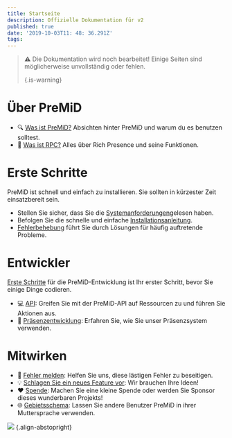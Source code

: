 ```yaml
---
title: Startseite
description: Offizielle Dokumentation für v2
published: true
date: '2019-10-03T11: 48: 36.291Z'
tags:
---
```


> :warning: Die Dokumentation wird noch bearbeitet! Einige Seiten sind möglicherweise unvollständig oder fehlen. 
> 
> {.is-warning}

# Über PreMiD
- :mag: [Was ist PreMiD?](/about) Absichten hinter PreMiD und warum du es benutzen solltest.
- :link: [Was ist RPC?](https://discordapp.com/rich-presence) Alles über Rich Presence und seine Funktionen.

# Erste Schritte

PreMiD ist schnell und einfach zu installieren. Sie sollten in kürzester Zeit einsatzbereit sein.

- Stellen Sie sicher, dass Sie die [Systemanforderungen](/install/requirements)gelesen haben.
- Befolgen Sie die schnelle und einfache [Installationsanleitung](/install).
- [Fehlerbehebung](/troubleshooting) führt Sie durch Lösungen für häufig auftretende Probleme.

# Entwickler

[Erste Schritte](/dev) für die PreMiD-Entwicklung ist Ihr erster Schritt, bevor Sie einige Dinge codieren.

- :computer: [API](/dev/api): Greifen Sie mit der PreMiD-API auf Ressourcen zu und führen Sie Aktionen aus.
- :wrench: [Präsenzentwicklung](/dev/presence): Erfahren Sie, wie Sie unser Präsenzsystem verwenden.

# Mitwirken
- :bug: [Fehler melden](https://github.com/PreMiD): Helfen Sie uns, diese lästigen Fehler zu beseitigen.
- :bulb: [Schlagen Sie ein neues Feature vor](https://discord.gg/premid): Wir brauchen Ihre Ideen!
- :heart: [Spende](https://www.patreon.com/Timeraa): Machen Sie eine kleine Spende oder werden Sie Sponsor dieses wunderbaren Projekts!
- :globe_with_meridians: [Gebietsschema](https://translate.premid.app): Lassen Sie andere Benutzer PreMiD in ihrer Muttersprache verwenden.

![](https://beta.premid.app/img/logo.2b414dc2.gif) {.align-abstopright}